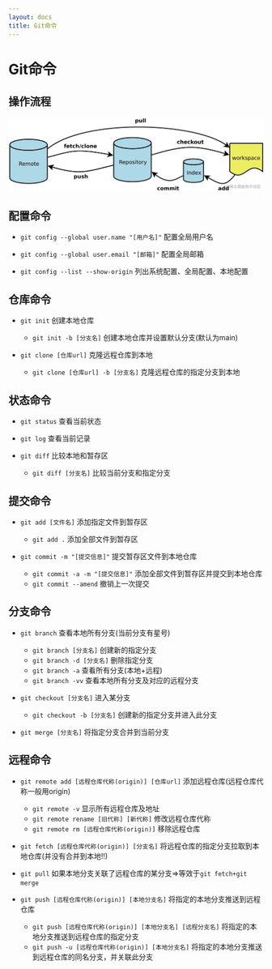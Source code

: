 ```yaml
---
layout: docs
title: Git命令
---
```


# Git命令

## 操作流程

![git 流程](../img/1.png)

## 配置命令

- `git config --global user.name "[用户名]"` 配置全局用户名

- `git config --global user.email "[邮箱]"` 配置全局邮箱

- `git config --list --show-origin` 列出系统配置、全局配置、本地配置

## 仓库命令

- `git init` 创建本地仓库
    - `git init -b [分支名]` 创建本地仓库并设置默认分支(默认为main)


- `git clone [仓库url]` 克隆远程仓库到本地
    - `git clone [仓库url] -b [分支名]` 克隆远程仓库的指定分支到本地

## 状态命令

- `git status` 查看当前状态


- `git log` 查看当前记录


- `git diff` 比较本地和暂存区
    - `git diff [分支名]` 比较当前分支和指定分支

## 提交命令

- `git add [文件名]` 添加指定文件到暂存区
    - `git add .` 添加全部文件到暂存区


- `git commit -m "[提交信息]"` 提交暂存区文件到本地仓库
    - `git commit -a -m "[提交信息]"` 添加全部文件到暂存区并提交到本地仓库
    - `git commit --amend` 撤销上一次提交

## 分支命令

- `git branch` 查看本地所有分支(当前分支有星号)
    - `git branch [分支名]` 创建新的指定分支
    - `git branch -d [分支名]` 删除指定分支
    - `git branch -a` 查看所有分支(本地+远程)
    - `git branch -vv` 查看本地所有分支及对应的远程分支


- `git checkout [分支名]` 进入某分支
    - `git checkout -b [分支名]` 创建新的指定分支并进入此分支


- `git merge [分支名]` 将指定分支合并到当前分支

## 远程命令

- `git remote add [远程仓库代称(origin)] [仓库url]` 添加远程仓库(远程仓库代称一般用origin)
    - `git remote -v` 显示所有远程仓库及地址
    - `git remote rename [旧代称] [新代称]` 修改远程仓库代称
    - `git remote rm [远程仓库代称(origin)]` 移除远程仓库


- `git fetch [远程仓库代称(origin)] [分支名]` 将远程仓库的指定分支拉取到本地仓库(并没有合并到本地!!)


- `git pull` 如果本地分支关联了远程仓库的某分支=>等效于`git fetch+git merge`


- `git push [远程仓库代称(origin)] [本地分支名]` 将指定的本地分支推送到远程仓库
    - `git push [远程仓库代称(origin)] [本地分支名] [远程分支名]` 将指定的本地分支推送到远程仓库的指定分支
    - `git push -u [远程仓库代称(origin)] [本地分支名]` 将指定的本地分支推送到远程仓库的同名分支，并关联此分支
